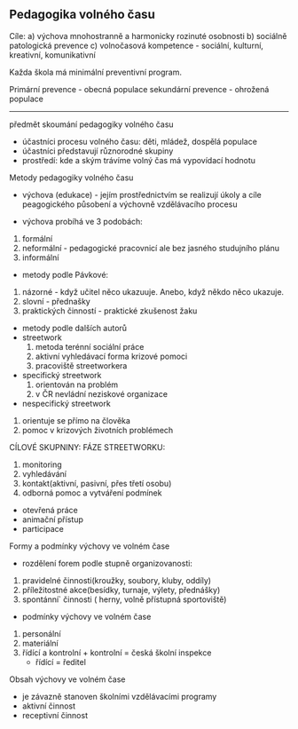 Pedagogika volného času
---------
Cíle:
a) výchova mnohostranně a harmonicky rozinuté osobnosti
b) sociálně patologická prevence
c) volnočasová kompetence - sociální, kulturní, kreativní, komunikativní

Každa škola má minimální preventivní program.

Primární prevence - obecná populace
sekundární prevence - ohrožená populace

----
předmět skoumání pedagogiky volného času
 - účastníci procesu volného času: děti, mládež, dospělá populace
 - účastníci představují různorodné skupiny
 - prostředí: kde a ským trávíme volný čas má vypovídací hodnotu

Metody pedagogiky volného času
 - výchova (edukace) - jejím prostřednictvím se realizují úkoly a cíle peagogického působení a výchovně vzdělávacího procesu

 - výchova probíhá ve 3 podobách:
  1) formální
  2) neformální - pedagogické pracovnicí ale bez jasného studujního plánu
  3) informální

 - metody podle Pávkové:
  1) názorné - když učitel něco ukazuuje.  Anebo, když někdo něco ukazuje.
  2) slovní - přednašky
  3) praktických činností - praktické zkušenost žaku
 - metody podle dalších autorů
 - streetwork
   1) metoda terénní sociální práce
   2) aktivní vyhledávací forma krizové pomoci
   3) pracoviště streetworkera
 - specifický streetwork
   1) orientován na problém
   2) v ČR nevládní neziskové organizace
  - nespecifický streetwork
   1) orientuje se přímo na člověka
   2) pomoc v krizových životních problémech

CÍLOVÉ SKUPNINY:
FÁZE STREETWORKU:
 1) monitoring
 2) vyhledávání
 3) kontakt(aktivní, pasivní, přes třetí osobu)
 4) odborná pomoc a vytváření podmínek

 - otevřená práce
 - animační přístup
 - participace

Formy a podmínky výchovy ve volném čase
  - rozdělení forem podle stupně organizovanosti:
  1) pravidelné činnosti(kroužky, soubory, kluby, oddíly)
  2) příležitostné akce(besídky, turnaje, výlety, přednášky)
  3) spontánní` činnosti ( herny, volně přístupná sportoviště)
 - podmínky výchovy ve volném čase
  1) personální
  2) materiální
  3) řídící a kontrolní + kontrolní = česká školní inspekce
      + řídící = ředitel

Obsah výchovy ve volném čase
 - je závazně stanoven školními vzdělávacími programy
 - aktivní činnost
 - receptivní činnost


